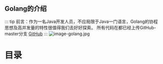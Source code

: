 ## Golang的介绍
  
  
::: tip
  前言：作为一名Java开发人员，不应局限于Java一门语言，Golang的协程思想及高并发量的特性很值得我们去好好探索。
  所有代码在都已经上传GitHub-master分支 [GitHub](https://github.com/zhuliangnan/Golang)
::: 
![image-golang.jpg](/golang.jpg)


# 目录
<GlobalTableOfContents />